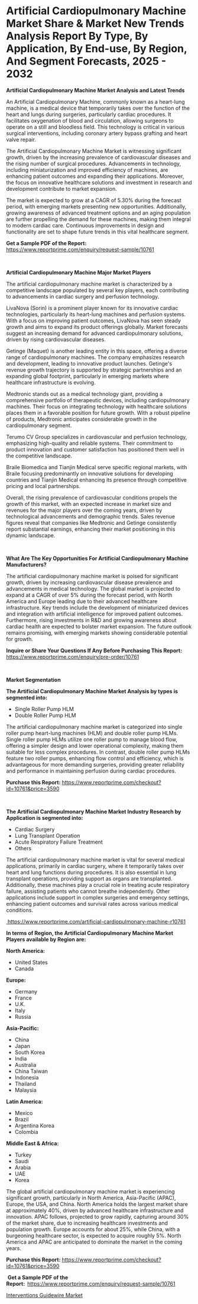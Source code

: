 <p><h1>Artificial Cardiopulmonary Machine Market Share & Market New Trends Analysis Report By Type, By Application, By End-use, By Region, And Segment Forecasts, 2025 - 2032</h1></p><p><strong>Artificial Cardiopulmonary Machine Market Analysis and Latest Trends</strong></p>
<p><p>An Artificial Cardiopulmonary Machine, commonly known as a heart-lung machine, is a medical device that temporarily takes over the function of the heart and lungs during surgeries, particularly cardiac procedures. It facilitates oxygenation of blood and circulation, allowing surgeons to operate on a still and bloodless field. This technology is critical in various surgical interventions, including coronary artery bypass grafting and heart valve repair.</p><p>The Artificial Cardiopulmonary Machine Market is witnessing significant growth, driven by the increasing prevalence of cardiovascular diseases and the rising number of surgical procedures. Advancements in technology, including miniaturization and improved efficiency of machines, are enhancing patient outcomes and expanding their applications. Moreover, the focus on innovative healthcare solutions and investment in research and development contribute to market expansion. </p><p>The market is expected to grow at a CAGR of 5.30% during the forecast period, with emerging markets presenting new opportunities. Additionally, growing awareness of advanced treatment options and an aging population are further propelling the demand for these machines, making them integral to modern cardiac care. Continuous improvements in design and functionality are set to shape future trends in this vital healthcare segment.</p></p>
<p><strong>Get a Sample PDF of the Report:&nbsp;</strong> <a href="https://www.reportprime.com/enquiry/request-sample/10761?utm_campaign=3021&utm_medium=2&utm_source=Github&utm_content=ia&utm_term=20032025&utm_id=artificial-cardiopulmonary-machine">https://www.reportprime.com/enquiry/request-sample/10761</a></p>
<p>&nbsp;</p>
<p><strong>Artificial Cardiopulmonary Machine Major Market Players</strong></p>
<p><p>The artificial cardiopulmonary machine market is characterized by a competitive landscape populated by several key players, each contributing to advancements in cardiac surgery and perfusion technology. </p><p>LivaNova (Sorin) is a prominent player known for its innovative cardiac technologies, particularly its heart-lung machines and perfusion systems. With a focus on improving patient outcomes, LivaNova has seen steady growth and aims to expand its product offerings globally. Market forecasts suggest an increasing demand for advanced cardiopulmonary solutions, driven by rising cardiovascular diseases.</p><p>Getinge (Maquet) is another leading entity in this space, offering a diverse range of cardiopulmonary machines. The company emphasizes research and development, leading to innovative product launches. Getinge's revenue growth trajectory is supported by strategic partnerships and an expanding global footprint, particularly in emerging markets where healthcare infrastructure is evolving.</p><p>Medtronic stands out as a medical technology giant, providing a comprehensive portfolio of therapeutic devices, including cardiopulmonary machines. Their focus on integrating technology with healthcare solutions places them in a favorable position for future growth. With a robust pipeline of products, Medtronic anticipates considerable growth in the cardiopulmonary segment.</p><p>Terumo CV Group specializes in cardiovascular and perfusion technology, emphasizing high-quality and reliable systems. Their commitment to product innovation and customer satisfaction has positioned them well in the competitive landscape.</p><p>Braile Biomedica and Tianjin Medical serve specific regional markets, with Braile focusing predominantly on innovative solutions for developing countries and Tianjin Medical enhancing its presence through competitive pricing and local partnerships.</p><p>Overall, the rising prevalence of cardiovascular conditions propels the growth of this market, with an expected increase in market size and revenues for the major players over the coming years, driven by technological advancements and demographic trends. Sales revenue figures reveal that companies like Medtronic and Getinge consistently report substantial earnings, enhancing their market positioning in this dynamic landscape.</p></p>
<p>&nbsp;</p>
<p><strong>What Are The Key Opportunities For Artificial Cardiopulmonary Machine Manufacturers?</strong></p>
<p><p>The artificial cardiopulmonary machine market is poised for significant growth, driven by increasing cardiovascular disease prevalence and advancements in medical technology. The global market is projected to expand at a CAGR of over 5% during the forecast period, with North America and Europe leading due to their advanced healthcare infrastructure. Key trends include the development of miniaturized devices and integration with artificial intelligence for improved patient outcomes. Furthermore, rising investments in R&D and growing awareness about cardiac health are expected to bolster market expansion. The future outlook remains promising, with emerging markets showing considerable potential for growth.</p></p>
<p><strong>Inquire or Share Your Questions If Any Before Purchasing This Report:</strong> <a href="https://www.reportprime.com/enquiry/pre-order/10761?utm_campaign=3021&utm_medium=2&utm_source=Github&utm_content=ia&utm_term=20032025&utm_id=artificial-cardiopulmonary-machine">https://www.reportprime.com/enquiry/pre-order/10761</a></p>
<p>&nbsp;</p>
<p><strong>Market Segmentation</strong></p>
<p><strong>The Artificial Cardiopulmonary Machine Market Analysis by types is segmented into:</strong></p>
<p><ul><li>Single Roller Pump HLM</li><li>Double Roller Pump HLM</li></ul></p>
<p><p>The artificial cardiopulmonary machine market is categorized into single roller pump heart-lung machines (HLM) and double roller pump HLMs. Single roller pump HLMs utilize one roller pump to manage blood flow, offering a simpler design and lower operational complexity, making them suitable for less complex procedures. In contrast, double roller pump HLMs feature two roller pumps, enhancing flow control and efficiency, which is advantageous for more demanding surgeries, providing greater reliability and performance in maintaining perfusion during cardiac procedures.</p></p>
<p><strong>Purchase this Report:&nbsp;</strong><a href="https://www.reportprime.com/checkout?id=10761&price=3590&utm_campaign=3021&utm_medium=2&utm_source=Github&utm_content=ia&utm_term=20032025&utm_id=artificial-cardiopulmonary-machine">https://www.reportprime.com/checkout?id=10761&price=3590</a></p>
<p>&nbsp;</p>
<p><strong>The Artificial Cardiopulmonary Machine Market Industry Research by Application is segmented into:</strong></p>
<p><ul><li>Cardiac Surgery</li><li>Lung Transplant Operation</li><li>Acute Respiratory Failure Treatment</li><li>Others</li></ul></p>
<p><p>The artificial cardiopulmonary machine market is vital for several medical applications, primarily in cardiac surgery, where it temporarily takes over heart and lung functions during procedures. It is also essential in lung transplant operations, providing support as organs are transplanted. Additionally, these machines play a crucial role in treating acute respiratory failure, assisting patients who cannot breathe independently. Other applications include support in complex surgeries and emergency settings, enhancing patient outcomes and survival rates across various medical conditions.</p></p>
<p><a href="https://www.reportprime.com/artificial-cardiopulmonary-machine-r10761?utm_campaign=3021&utm_medium=2&utm_source=Github&utm_content=ia&utm_term=20032025&utm_id=artificial-cardiopulmonary-machine">&nbsp;https://www.reportprime.com/artificial-cardiopulmonary-machine-r10761</a></p>
<p><strong>In terms of Region, the Artificial Cardiopulmonary Machine Market Players available by Region are:</strong></p>
<p>
    <p> <strong> North America: </strong>
        <ul>
            <li>United States</li>
            <li>Canada</li>
        </ul>
        </p> 
    <p> <strong> Europe: </strong>
        <ul>
            <li>Germany</li>
            <li>France</li>
            <li>U.K.</li>
            <li>Italy</li>
            <li>Russia</li>
        </ul>
        </p> 
    <p> <strong> Asia-Pacific: </strong>
        <ul>
            <li>China</li>
            <li>Japan</li>
            <li>South Korea</li>
            <li>India</li>
            <li>Australia</li>
            <li>China Taiwan</li>
            <li>Indonesia</li>
            <li>Thailand</li>
            <li>Malaysia</li>
        </ul>
        </p> 
    <p> <strong> Latin America: </strong>
        <ul>
            <li>Mexico</li>
            <li>Brazil</li>
            <li>Argentina Korea</li>
            <li>Colombia</li>
        </ul>
        </p> 
    <p> <strong> Middle East & Africa: </strong>
        <ul>
            <li>Turkey</li>
            <li>Saudi</li>
            <li>Arabia</li>
            <li>UAE</li>
            <li>Korea</li>
        </ul>
    </p>
    </p>
<p><p>The global artificial cardiopulmonary machine market is experiencing significant growth, particularly in North America, Asia-Pacific (APAC), Europe, the USA, and China. North America holds the largest market share at approximately 40%, driven by advanced healthcare infrastructure and innovation. APAC follows, projected to grow rapidly, capturing around 30% of the market share, due to increasing healthcare investments and population growth. Europe accounts for about 25%, while China, with a burgeoning healthcare sector, is expected to acquire roughly 5%. North America and APAC are anticipated to dominate the market in the coming years.</p></p>
<p><strong>Purchase this Report: </strong><a href="https://www.reportprime.com/checkout?id=10761&price=3590&utm_campaign=3021&utm_medium=2&utm_source=Github&utm_content=ia&utm_term=20032025&utm_id=artificial-cardiopulmonary-machine">https://www.reportprime.com/checkout?id=10761&price=3590</a></p>
<p>&nbsp;<strong>Get a Sample PDF of the Report:&nbsp;&nbsp;</strong><a href="https://www.reportprime.com/enquiry/request-sample/10761?utm_campaign=3021&utm_medium=2&utm_source=Github&utm_content=ia&utm_term=20032025&utm_id=artificial-cardiopulmonary-machine">https://www.reportprime.com/enquiry/request-sample/10761</a></p>
<p><strong></strong></p>
<p><p><a href="https://github.com/tashiafun920/Market-Research-Report-List-1/blob/main/interventions-guidewire-market.md?utm_campaign=3021&utm_medium=2&utm_source=Github&utm_content=ia&utm_term=20032025&utm_id=artificial-cardiopulmonary-machine">Interventions Guidewire Market</a></p></p>